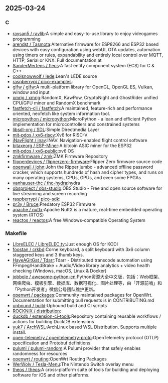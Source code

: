 ## 2025-03-24

### C

* [raysan5 / raylib](https://github.com/raysan5/raylib):A simple and easy-to-use library to enjoy videogames programming
* [arendst / Tasmota](https://github.com/arendst/Tasmota):Alternative firmware for ESP8266 and ESP32 based devices with easy configuration using webUI, OTA updates, automation using timers or rules, expandability and entirely local control over MQTT, HTTP, Serial or KNX. Full documentation at
* [SanderMertens / flecs](https://github.com/SanderMertens/flecs):A fast entity component system (ECS) for C & C++
* [coolsnowwolf / lede](https://github.com/coolsnowwolf/lede):Lean's LEDE source
* [raspberrypi / pico-examples](https://github.com/raspberrypi/pico-examples):
* [glfw / glfw](https://github.com/glfw/glfw):A multi-platform library for OpenGL, OpenGL ES, Vulkan, window and input
* [xmrig / xmrig](https://github.com/xmrig/xmrig):RandomX, KawPow, CryptoNight and GhostRider unified CPU/GPU miner and RandomX benchmark
* [fastfetch-cli / fastfetch](https://github.com/fastfetch-cli/fastfetch):A maintained, feature-rich and performance oriented, neofetch like system information tool.
* [micropython / micropython](https://github.com/micropython/micropython):MicroPython - a lean and efficient Python implementation for microcontrollers and constrained systems
* [libsdl-org / SDL](https://github.com/libsdl-org/SDL):Simple Directmedia Layer
* [mit-pdos / xv6-riscv](https://github.com/mit-pdos/xv6-riscv):Xv6 for RISC-V
* [iNavFlight / inav](https://github.com/iNavFlight/inav):INAV: Navigation-enabled flight control software
* [bitaxeorg / ESP-Miner](https://github.com/bitaxeorg/ESP-Miner):A bitcoin ASIC miner for the ESP32
* [mit-pdos / xv6-public](https://github.com/mit-pdos/xv6-public):xv6 OS
* [zmkfirmware / zmk](https://github.com/zmkfirmware/zmk):ZMK Firmware Repository
* [flipperdevices / flipperzero-firmware](https://github.com/flipperdevices/flipperzero-firmware):Flipper Zero firmware source code
* [openwall / john](https://github.com/openwall/john):John the Ripper jumbo - advanced offline password cracker, which supports hundreds of hash and cipher types, and runs on many operating systems, CPUs, GPUs, and even some FPGAs
* [vanhauser-thc / thc-hydra](https://github.com/vanhauser-thc/thc-hydra):hydra
* [obsproject / obs-studio](https://github.com/obsproject/obs-studio):OBS Studio - Free and open source software for live streaming and screen recording
* [raspberrypi / pico-sdk](https://github.com/raspberrypi/pico-sdk):
* [pr3y / Bruce](https://github.com/pr3y/Bruce):Predatory ESP32 Firmware
* [apache / nuttx](https://github.com/apache/nuttx):Apache NuttX is a mature, real-time embedded operating system (RTOS)
* [reactos / reactos](https://github.com/reactos/reactos):A free Windows-compatible Operating System

### Makefile

* [LibreELEC / LibreELEC.tv](https://github.com/LibreELEC/LibreELEC.tv):Just enough OS for KODI
* [foostan / crkbd](https://github.com/foostan/crkbd):Corne keyboard, a split keyboard with 3x6 column staggered keys and 3 thumb keys.
* [HaveAGitGat / Tdarr](https://github.com/HaveAGitGat/Tdarr):Tdarr - Distributed transcode automation using FFmpeg/HandBrake + Audio/Video library analytics + video health checking (Windows, macOS, Linux & Docker)
* [jobbole / awesome-python-cn](https://github.com/jobbole/awesome-python-cn):Python资源大全中文版，包括：Web框架、网络爬虫、模板引擎、数据库、数据可视化、图片处理等，由「开源前哨」和「Python开发者」微信公号团队维护更新。
* [openwrt / packages](https://github.com/openwrt/packages):Community maintained packages for OpenWrt. Documentation for submitting pull requests is in CONTRIBUTING.md
* [upbound / build](https://github.com/upbound/build):Upbound build and CI scripts
* [ROCKNIX / distribution](https://github.com/ROCKNIX/distribution):
* [duckdb / extension-ci-tools](https://github.com/duckdb/extension-ci-tools):Repository containing reusable workflows / actions for building DuckDB extensions
* [yuk7 / ArchWSL](https://github.com/yuk7/ArchWSL):ArchLinux based WSL Distribution. Supports multiple install.
* [open-telemetry / opentelemetry-proto](https://github.com/open-telemetry/opentelemetry-proto):OpenTelemetry protocol (OTLP) specification and Protobuf definitions
* [pulumi / pulumi-random](https://github.com/pulumi/pulumi-random):A Pulumi provider that safely enables randomness for resources
* [openwrt / routing](https://github.com/openwrt/routing):OpenWrt Routing Packages
* [WerWolv / Tesla-Menu](https://github.com/WerWolv/Tesla-Menu):The Nintendo Switch overlay menu
* [theos / theos](https://github.com/theos/theos):A cross-platform suite of tools for building and deploying software for iOS and other platforms.
